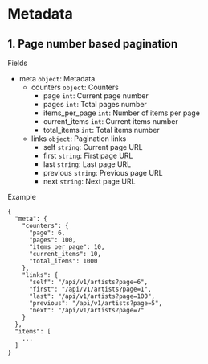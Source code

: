 # Metadata <span id="meta"></span>

## 1. Page number based pagination

Fields

* meta `object`: Metadata
  * counters `object`: Counters
    * page `int`: Current page number
    * pages `int`: Total pages number
    * items_per_page `int`: Number of items per page
    * current_items `int`: Current items number
    * total_items `int`: Total items number
  * links `object`: Pagination links
    * self `string`: Current page URL
    * first `string`: First page URL
    * last `string`: Last page URL
    * previous `string`: Previous page URL
    * next `string`: Next page URL

Example

```
{
  "meta": {
    "counters": {
      "page": 6,
      "pages": 100,
      "items_per_page": 10,
      "current_items": 10,
      "total_items": 1000
    },
    "links": {
      "self": "/api/v1/artists?page=6",
      "first": "/api/v1/artists?page=1",
      "last": "/api/v1/artists?page=100",
      "previous": "/api/v1/artists?page=5",
      "next": "/api/v1/artists?page=7"
    }
  },
  "items": [
    ...
  ]
}
```
